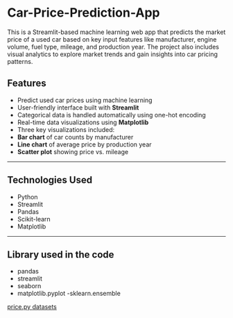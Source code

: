 # Car-Price-Prediction-App
 This is a Streamlit-based machine learning web app that predicts the market price of a used car based on key input features like manufacturer, engine volume, fuel type, mileage, and production year. The project also includes visual analytics to explore market trends and gain insights into car pricing patterns.

##  Features

-  Predict used car prices using machine learning
-  User-friendly interface built with **Streamlit**
-  Categorical data is handled automatically using one-hot encoding
-  Real-time data visualizations using **Matplotlib**  
-  Three key visualizations included:
  - **Bar chart** of car counts by manufacturer
  - **Line chart** of average price by production year
  - **Scatter plot** showing price vs. mileage

---

##  Technologies Used

- Python
- Streamlit
- Pandas
- Scikit-learn
- Matplotlib

---

## Library used in the code
- pandas
- streamlit
- seaborn
- matplotlib.pyplot
-sklearn.ensemble

[price.py
](https://github.com/A-lehlouh/Car-Price-Prediction-App/blob/main/price.py)
[datasets](https://github.com/A-lehlouh/Car-Price-Prediction-App/blob/main/car_price_prediction%20(Autosaved).csv)
